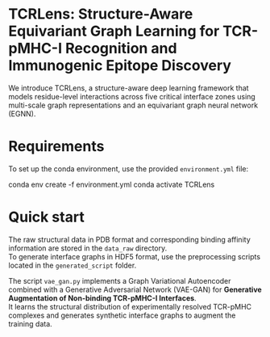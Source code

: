 # TCRLens: Structure-Aware Equivariant Graph Learning for TCR-pMHC-I Recognition and Immunogenic Epitope Discovery
We introduce TCRLens, a structure-aware deep learning framework that models residue-level interactions across five critical interface zones using multi-scale graph representations and an equivariant graph neural network (EGNN).

# Requirements
To set up the conda environment, use the provided `environment.yml` file:

conda env create -f environment.yml
conda activate TCRLens

# Quick start
The raw structural data in PDB format and corresponding binding affinity information are stored in the `data_raw` directory.  
To generate interface graphs in HDF5 format, use the preprocessing scripts located in the `generated_script` folder.


The script `vae_gan.py` implements a Graph Variational Autoencoder combined with a Generative Adversarial Network (VAE-GAN) for **Generative Augmentation of Non-binding TCR-pMHC-I Interfaces**.  
It learns the structural distribution of experimentally resolved TCR-pMHC complexes and generates synthetic interface graphs to augment the training data.





